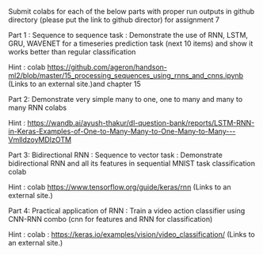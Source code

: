Submit colabs for each of the below parts with proper run outputs in github directory (please put the link to github director) for assignment 7 

 

Part 1 : Sequence to sequence task : Demonstrate the use of RNN, LSTM, GRU, WAVENET  for a timeseries prediction task (next 10 items)  and show  it works better than regular classification

Hint : colab https://github.com/ageron/handson-ml2/blob/master/15_processing_sequences_using_rnns_and_cnns.ipynb  (Links to an external site.)and chapter 15 

 

Part 2: Demonstrate very simple many to one, one to many and many to many RNN colabs 

Hint : https://wandb.ai/ayush-thakur/dl-question-bank/reports/LSTM-RNN-in-Keras-Examples-of-One-to-Many-Many-to-One-Many-to-Many---VmlldzoyMDIzOTM

Part 3: Bidirectional RNN : Sequence to vector task : Demonstrate bidirectional RNN and all its features in sequential MNIST task classification colab

Hint : colab https://www.tensorflow.org/guide/keras/rnn  (Links to an external site.)

Part  4:  Practical application of RNN : Train a video action classifier using CNN-RNN combo (cnn for features and RNN for classification)

Hint : colab : https://keras.io/examples/vision/video_classification/ (Links to an external site.)

 
